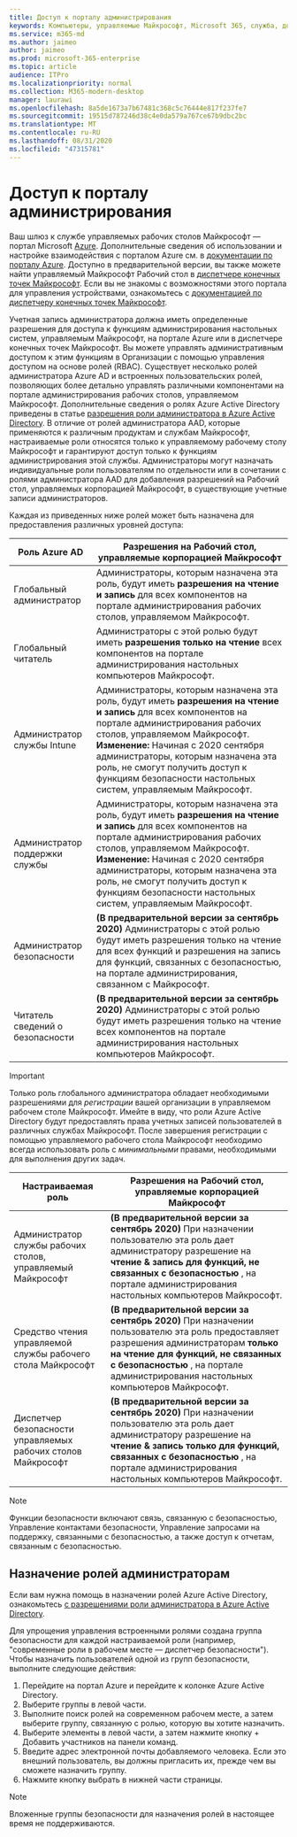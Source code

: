 ```yaml
---
title: Доступ к порталу администрирования
keywords: Компьютеры, управляемые Майкрософт, Microsoft 365, служба, документация
ms.service: m365-md
ms.author: jaimeo
author: jaimeo
ms.prod: microsoft-365-enterprise
ms.topic: article
audience: ITPro
ms.localizationpriority: normal
ms.collection: M365-modern-desktop
manager: laurawi
ms.openlocfilehash: 8a5de1673a7b67481c368c5c76444e817f237fe7
ms.sourcegitcommit: 19515d787246d38c4e0da579a767ce67b9dbc2bc
ms.translationtype: MT
ms.contentlocale: ru-RU
ms.lasthandoff: 08/31/2020
ms.locfileid: "47315781"
---
```

# <a name="access-the-admin-portal"></a>Доступ к порталу администрирования

Ваш шлюз к службе управляемых рабочих столов Майкрософт — портал Microsoft [Azure](https://portal.azure.com). Дополнительные сведения об использовании и настройке взаимодействия с порталом Azure см. в [документации по порталу Azure](https://docs.microsoft.com/azure/azure-portal/). Доступно в предварительной версии, вы также можете найти управляемый Майкрософт Рабочий стол в [диспетчере конечных точек Майкрософт](https://endpoint.microsoft.com/). Если вы не знакомы с возможностями этого портала для управления устройствами, ознакомьтесь с [документацией по диспетчеру конечных точек Майкрософт](https://docs.microsoft.com/mem/).

Учетная запись администратора должна иметь определенные разрешения для доступа к функциям администрирования настольных систем, управляемым Майкрософт, на портале Azure или в диспетчере конечных точек Майкрософт. Вы можете управлять административным доступом к этим функциям в Организации с помощью управления доступом на основе ролей (RBAC). Существует несколько ролей администратора Azure AD и встроенных пользовательских ролей, позволяющих более детально управлять различными компонентами на портале администрирования рабочих столов, управляемом Майкрософт. Дополнительные сведения о ролях Azure Active Directory приведены в статье [разрешения роли администратора в Azure Active Directory](https://docs.microsoft.com/azure/active-directory/users-groups-roles/directory-assign-admin-roles). В отличие от ролей администратора AAD, которые применяются к различным продуктам и службам Майкрософт, настраиваемые роли относятся только к управляемому рабочему столу Майкрософт и гарантируют доступ только к функциям администрирования этой службы. Администраторы могут назначать индивидуальные роли пользователям по отдельности или в сочетании с ролями администратора AAD для добавления разрешений на Рабочий стол, управляемых корпорацией Майкрософт, в существующие учетные записи администраторов.

Каждая из приведенных ниже ролей может быть назначена для предоставления различных уровней доступа:

|Роль Azure AD  |Разрешения на Рабочий стол, управляемые корпорацией Майкрософт  |
|---------|---------|
|Глобальный администратор     | Администраторы, которым назначена эта роль, будут иметь **разрешения на чтение и запись** для всех компонентов на портале администрирования рабочих столов, управляемом Майкрософт.         |
|Глобальный читатель     | Администраторы с этой ролью будут иметь **разрешения только на чтение** всех компонентов на портале администрирования настольных компьютеров Майкрософт.         |
|Администратор службы Intune     |  Администраторы, которым назначена эта роль, будут иметь **разрешения на чтение и запись** для всех компонентов на портале администрирования рабочих столов, управляемом Майкрософт. **Изменение:** Начиная с 2020 сентября администраторы, которым назначена эта роль, не смогут получить доступ к функциям безопасности настольных систем, управляемым Майкрософт.       |
|Администратор поддержки службы     | Администраторы, которым назначена эта роль, будут иметь **разрешения на чтение и запись** для всех компонентов на портале администрирования рабочих столов, управляемом Майкрософт. **Изменение:** Начиная с 2020 сентября администраторы, которым назначена эта роль, не смогут получить доступ к функциям безопасности настольных систем, управляемым Майкрософт.         |
|Администратор безопасности | **(В предварительной версии за сентябрь 2020)** Администраторы с этой ролью будут иметь разрешения только на чтение для всех функций и разрешения на запись для функций, связанных с безопасностью, на портале администрирования, связанном с Майкрософт. |
|Читатель сведений о безопасности | **(В предварительной версии за сентябрь 2020)**  Администраторы с этой ролью будут иметь разрешения только на чтение всех компонентов на портале администрирования настольных компьютеров Майкрософт.|

> [!IMPORTANT]
> Только роль глобального администратора обладает необходимыми разрешениями для *регистрации* вашей организации в управляемом рабочем столе Майкрософт. Имейте в виду, что роли Azure Active Directory будут предоставлять права учетных записей пользователей в различных службах Майкрософт. После завершения регистрации с помощью управляемого рабочего стола Майкрософт необходимо всегда использовать роль с *минимальными* правами, необходимыми для выполнения других задач.

 
|Настраиваемая роль  |Разрешения на Рабочий стол, управляемые корпорацией Майкрософт  |
|---------|---------|
|Администратор службы рабочих столов, управляемый Майкрософт  | **(В предварительной версии за сентябрь 2020)** При назначении пользователю эта роль дает администратору разрешение на **чтение & запись для функций, не связанных с безопасностью** , на портале администрирования настольных компьютеров Майкрософт.  |
|Средство чтения управляемой службы рабочего стола Майкрософт | **(В предварительной версии за сентябрь 2020)** При назначении пользователю эта роль предоставляет разрешения администраторам **только на чтение для функций, не связанных с безопасностью** , на портале администрирования настольных компьютеров Майкрософт. |
|Диспетчер безопасности управляемых рабочих столов Майкрософт | **(В предварительной версии за сентябрь 2020)** При назначении пользователю эта роль дает администратору разрешение на **чтение & запись только для функций, связанных с безопасностью** , на портале администрирования настольных компьютеров Майкрософт.   |

> [!NOTE]
> Функции безопасности включают связь, связанную с безопасностью, Управление контактами безопасности, Управление запросами на поддержку, связанными с безопасностью, а также доступ к отчетам, связанным с безопасностью. 

## <a name="assigning-roles-to-administrators"></a>Назначение ролей администраторам

Если вам нужна помощь в назначении ролей Azure Active Directory, ознакомьтесь [с разрешениями роли администратора в Azure Active Directory](https://docs.microsoft.com/azure/active-directory/users-groups-roles/directory-assign-admin-roles).

Для упрощения управления встроенными ролями создана группа безопасности для каждой настраиваемой роли (например, "современные роли в рабочем месте — диспетчер безопасности"). Чтобы назначить пользователей одной из групп безопасности, выполните следующие действия:
1.  Перейдите на портал Azure и перейдите к колонке Azure Active Directory.
2.  Выберите группы в левой части.
3.  Выполните поиск ролей на современном рабочем месте, а затем выберите группу, связанную с ролью, которую вы хотите назначить. 
4.  Выберите элементы в левой части, а затем нажмите кнопку + Добавить участников на панели команд.
5.  Введите адрес электронной почты добавляемого человека. Если это внешний пользователь, вы должны пригласить их, прежде чем вы сможете назначить группу.
6.  Нажмите кнопку выбрать в нижней части страницы.

> [!NOTE]
> Вложенные группы безопасности для назначения ролей в настоящее время не поддерживаются. 
